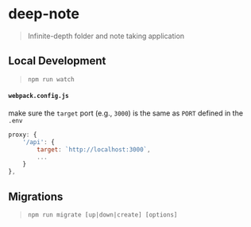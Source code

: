 # deep-note
> Infinite-depth folder and note taking application


## Local Development
> `npm run watch`

#### `webpack.config.js`

make sure the `target` port (e.g., `3000`) is the same as `PORT` defined in the `.env` 
```js
proxy: {
    '/api': {
        target: `http://localhost:3000`,
        ...
    }
},
```

## Migrations
> `npm run migrate [up|down|create] [options]` 